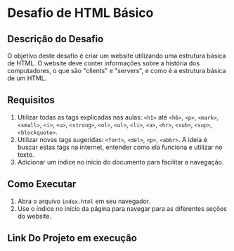 # Desafio de HTML Básico

## Descrição do Desafio

O objetivo deste desafio é criar um website utilizando uma estrutura básica de HTML. O website deve conter informações sobre a história dos computadores, o que são "clients" e "servers", e como é a estrutura básica de um HTML.

## Requisitos

1. Utilizar todas as tags explicadas nas aulas: `<h1>` até `<h6>`, `<p>`, `<mark>`, `<small>`, `<i>`, `<u>`, `<strong>`, `<ol>`, `<ul>`, `<li>`, `<a>`, `<hr>`, `<sub>`, `<sup>`, `<blockquote>`.
2. Utilizar novas tags sugeridas: `<font>`, `<del>`, `<p>`, `<abbr>`. A ideia é buscar estas tags na internet, entender como ela funciona e utilizar no texto.
3. Adicionar um índice no início do documento para facilitar a navegação.

## Como Executar

1. Abra o arquivo `index.html` em seu navegador.
2. Use o índice no início da página para navegar para as diferentes seções do website.

## Link Do Projeto em execução

